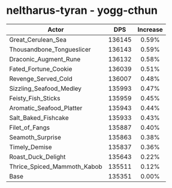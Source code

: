 # neltharus-tyran - yogg-cthun
| Actor | DPS | Increase |
|---|:---:|:---:|
|Great_Cerulean_Sea|136145|0.59%|
|Thousandbone_Tongueslicer|136143|0.59%|
|Draconic_Augment_Rune|136132|0.58%|
|Fated_Fortune_Cookie|136039|0.51%|
|Revenge_Served_Cold|136007|0.48%|
|Sizzling_Seafood_Medley|135993|0.47%|
|Feisty_Fish_Sticks|135959|0.45%|
|Aromatic_Seafood_Platter|135943|0.44%|
|Salt_Baked_Fishcake|135933|0.43%|
|Filet_of_Fangs|135887|0.40%|
|Seamoth_Surprise|135863|0.38%|
|Timely_Demise|135837|0.36%|
|Roast_Duck_Delight|135643|0.22%|
|Thrice_Spiced_Mammoth_Kabob|135511|0.12%|
|Base|135351|0.00%|

